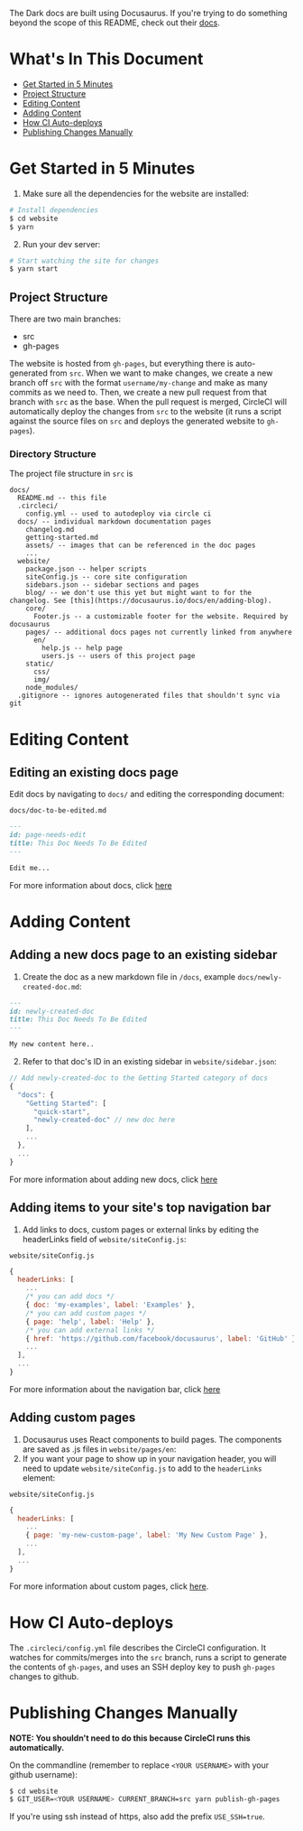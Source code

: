 The Dark docs are built using Docusaurus.
If you're trying to do something beyond the scope of this README, check out their [docs](https://docusaurus.io/).

# What's In This Document

* [Get Started in 5 Minutes](#get-started-in-5-minutes)
* [Project Structure](#project-structure)
* [Editing Content](#editing-content)
* [Adding Content](#adding-content)
* [How CI Auto-deploys](#how-ci-auto-deploys)
* [Publishing Changes Manually](#publishing-changes-manually)

# Get Started in 5 Minutes

1. Make sure all the dependencies for the website are installed:

```sh
# Install dependencies
$ cd website
$ yarn
```
2. Run your dev server:

```sh
# Start watching the site for changes
$ yarn start
```

## Project Structure

There are two main branches:

* src
* gh-pages

The website is hosted from `gh-pages`, but everything there is auto-generated from `src`.
When we want to make changes, we create a new branch off `src` with the format `username/my-change` and make as many commits as we need to.
Then, we create a new pull request from that branch with `src` as the base. When the pull request is merged, CircleCI will automatically
deploy the changes from `src` to the website (it runs a script against the source files on `src` and deploys the generated website to `gh-pages`).

### Directory Structure

The project file structure in `src` is

```
docs/
  README.md -- this file
  .circleci/
    config.yml -- used to autodeploy via circle ci
  docs/ -- individual markdown documentation pages
    changelog.md
    getting-started.md
    assets/ -- images that can be referenced in the doc pages
    ...
  website/
    package.json -- helper scripts
    siteConfig.js -- core site configuration
    sidebars.json -- sidebar sections and pages
    blog/ -- we don't use this yet but might want to for the changelog. See [this](https://docusaurus.io/docs/en/adding-blog).
    core/
      Footer.js -- a customizable footer for the website. Required by docusaurus
    pages/ -- additional docs pages not currently linked from anywhere
      en/
        help.js -- help page
        users.js -- users of this project page
    static/
      css/
      img/
    node_modules/
  .gitignore -- ignores autogenerated files that shouldn't sync via git
```

# Editing Content

## Editing an existing docs page

Edit docs by navigating to `docs/` and editing the corresponding document:

`docs/doc-to-be-edited.md`

```markdown
---
id: page-needs-edit
title: This Doc Needs To Be Edited
---

Edit me...
```

For more information about docs, click [here](https://docusaurus.io/docs/en/navigation)

# Adding Content

## Adding a new docs page to an existing sidebar

1. Create the doc as a new markdown file in `/docs`, example `docs/newly-created-doc.md`:

```md
---
id: newly-created-doc
title: This Doc Needs To Be Edited
---

My new content here..
```

2. Refer to that doc's ID in an existing sidebar in `website/sidebar.json`:

```javascript
// Add newly-created-doc to the Getting Started category of docs
{
  "docs": {
    "Getting Started": [
      "quick-start",
      "newly-created-doc" // new doc here
    ],
    ...
  },
  ...
}
```

For more information about adding new docs, click [here](https://docusaurus.io/docs/en/navigation)

## Adding items to your site's top navigation bar

1. Add links to docs, custom pages or external links by editing the headerLinks field of `website/siteConfig.js`:

`website/siteConfig.js`
```javascript
{
  headerLinks: [
    ...
    /* you can add docs */
    { doc: 'my-examples', label: 'Examples' },
    /* you can add custom pages */
    { page: 'help', label: 'Help' },
    /* you can add external links */
    { href: 'https://github.com/facebook/docusaurus', label: 'GitHub' },
    ...
  ],
  ...
}
```

For more information about the navigation bar, click [here](https://docusaurus.io/docs/en/navigation)

## Adding custom pages

1. Docusaurus uses React components to build pages. The components are saved as .js files in `website/pages/en`:
2. If you want your page to show up in your navigation header, you will need to update `website/siteConfig.js` to add to the `headerLinks` element:

`website/siteConfig.js`
```javascript
{
  headerLinks: [
    ...
    { page: 'my-new-custom-page', label: 'My New Custom Page' },
    ...
  ],
  ...
}
```

For more information about custom pages, click [here](https://docusaurus.io/docs/en/custom-pages).

# How CI Auto-deploys

The `.circleci/config.yml` file describes the CircleCI configuration.
It watches for commits/merges into the `src` branch, runs a script to generate the contents of
`gh-pages`, and uses an SSH deploy key to push `gh-pages` changes to github.

# Publishing Changes Manually

**NOTE: You shouldn't need to do this because CircleCI runs this automatically.**

On the commandline (remember to replace `<YOUR USERNAME>` with your github username):

```sh
$ cd website
$ GIT_USER=<YOUR USERNAME> CURRENT_BRANCH=src yarn publish-gh-pages
```

If you're using ssh instead of https, also add the prefix `USE_SSH=true`.

